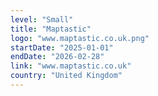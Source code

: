 ```yaml
---
level: "Small"
title: "Maptastic"
logo: "www.maptastic.co.uk.png"
startDate: "2025-01-01"
endDate: "2026-02-28"
link: "www.maptastic.co.uk"
country: "United Kingdom"
---
```

